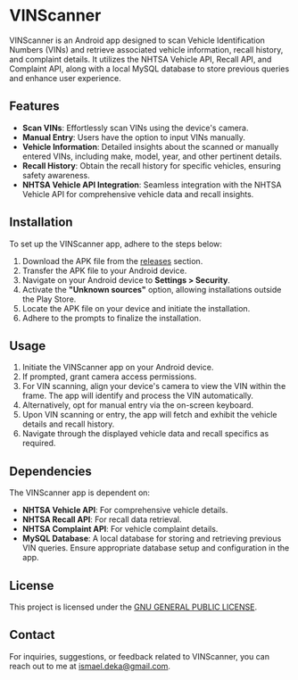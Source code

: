 # VINScanner

VINScanner is an Android app designed to scan Vehicle Identification Numbers (VINs) and retrieve associated vehicle information, recall history, and complaint details. It utilizes the NHTSA Vehicle API, Recall API, and Complaint API, along with a local MySQL database to store previous queries and enhance user experience.

## Features

- **Scan VINs**: Effortlessly scan VINs using the device's camera.
- **Manual Entry**: Users have the option to input VINs manually.
- **Vehicle Information**: Detailed insights about the scanned or manually entered VINs, including make, model, year, and other pertinent details.
- **Recall History**: Obtain the recall history for specific vehicles, ensuring safety awareness.
- **NHTSA Vehicle API Integration**: Seamless integration with the NHTSA Vehicle API for comprehensive vehicle data and recall insights.

## Installation

To set up the VINScanner app, adhere to the steps below:

1. Download the APK file from the [releases](https://github.com/Ismael-Deka/VINScanner/releases) section.
2. Transfer the APK file to your Android device.
3. Navigate on your Android device to **Settings > Security**.
4. Activate the **"Unknown sources"** option, allowing installations outside the Play Store.
5. Locate the APK file on your device and initiate the installation.
6. Adhere to the prompts to finalize the installation.


## Usage

1. Initiate the VINScanner app on your Android device.
2. If prompted, grant camera access permissions.
3. For VIN scanning, align your device's camera to view the VIN within the frame. The app will identify and process the VIN automatically.
4. Alternatively, opt for manual entry via the on-screen keyboard.
5. Upon VIN scanning or entry, the app will fetch and exhibit the vehicle details and recall history.
6. Navigate through the displayed vehicle data and recall specifics as required.

## Dependencies

The VINScanner app is dependent on:

- **NHTSA Vehicle API**: For comprehensive vehicle details.
- **NHTSA Recall API**: For recall data retrieval.
- **NHTSA Complaint API**: For vehicle complaint details.
- **MySQL Database**: A local database for storing and retrieving previous VIN queries. Ensure appropriate database setup and configuration in the app.

## License

This project is licensed under the [GNU GENERAL PUBLIC LICENSE](LICENSE).

## Contact

For inquiries, suggestions, or feedback related to VINScanner, you can reach out to me at [ismael.deka@gmail.com](mailto:ismael.deka@gmail.com).

